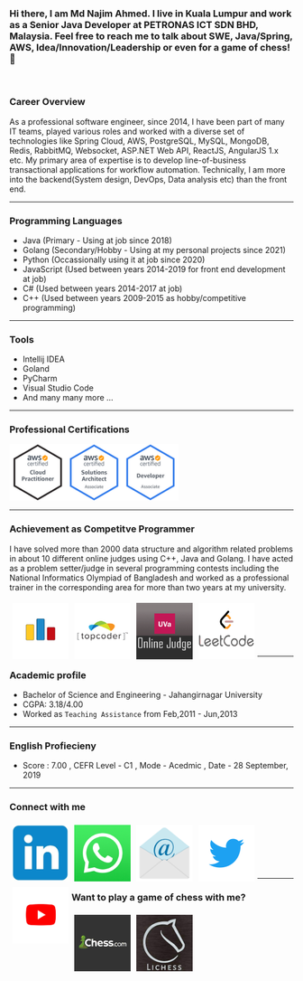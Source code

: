 ### Hi there, I am Md Najim Ahmed. I live in Kuala Lumpur and work as a Senior Java Developer at PETRONAS ICT SDN BHD, Malaysia. Feel free to reach me to talk about SWE, Java/Spring, AWS, Idea/Innovation/Leadership or even for a game of chess! :slightly_smiling_face:

<br/>

### Career Overview

As a professional software engineer, since 2014, I have been part of many IT teams, played various roles and worked with a diverse set of technologies like Spring Cloud, AWS, PostgreSQL, MySQL, MongoDB, Redis, RabbitMQ, Websocket, ASP.NET Web API, ReactJS, AngularJS 1.x etc. My primary area of expertise is to develop line-of-business transactional applications for workflow automation. Technically, I am more into the backend(System design, DevOps, Data analysis etc) than the front end.

---

### Programming Languages

- Java (Primary - Using at job since 2018)
- Golang (Secondary/Hobby - Using at my personal projects since 2021)
- Python (Occassionally using it at job since 2020)
- JavaScript (Used between years 2014-2019 for front end development at job)
- C# (Used between years 2014-2017 at job)
- C++ (Used between years 2009-2015 as hobby/competitive programming)

---

### Tools

- Intellij IDEA
- Goland
- PyCharm
- Visual Studio Code
- And many many more ...

---

### Professional Certifications

[<img align="left" width="100px"  alt="Visual Studio Code" src="./AWS-CloudPractitioner-2020.png" />][acp]

[<img align="left" width="100px"  alt="Visual Studio Code" src="./AWS-SolArchitect-Associate-2020.png" />][saa]

[<img align="left" width="100px"  alt="AWS Certified Developer - Associate" src="./AWS-Developer-Associate-2020.png" />][dva]
<br />
<br />
<br />
<br />
<br />
<br />

---

### Achievement as Competitve Programmer

I have solved more than 2000 data structure and algorithm related problems in about 10 different online judges using C++, Java and Golang. I have acted as a problem setter/judge in several programming contests including the National Informatics Olympiad of Bangladesh and worked as a professional trainer in the corresponding area for more than two years at my university.

[<img align="left" width="100px" height="100px" alt="Visual Studio Code" src="./cf.png" style="margin:5px" />][codeforces]

[<img align="left" width="100px" height="100px" alt="Visual Studio Code" src="./tc.png" style="margin:5px" />][topcoder]

[<img align="left" width="100px" height="100px" alt="Visual Studio Code" src="./uva.png" style="margin:5px" />][uva]

[<img align="left" width="100px" height="100px" alt="Visual Studio Code" src="./lc.png" style="margin:5px"/>][lc]
<br/>
<br/>
<br/>
<br/>
<br/>

---

### Academic profile

- Bachelor of Science and Engineering - Jahangirnagar University
- CGPA: 3.18/4.00
- Worked as `Teaching Assistance` from Feb,2011 - Jun,2013

---

### English Profiecieny

- Score : 7.00 , CEFR Level - C1 , Mode - Acedmic , Date - 28 September, 2019

---

### Connect with me

[<img align="left" width="100px" height="100px" alt="Visual Studio Code" src="./linkedin.png" style="margin:5px"/>][linkedin]

[<img align="left" width="100px" height="100px" alt="Visual Studio Code" src="./whatsapp.png" style="margin:5px"/>][wa]

[<img align="left" width="100px" height="100px" alt="Visual Studio Code" src="./email.png" style="margin:5px"/>][email]

[<img align="left" width="100px" height="100px" alt="Visual Studio Code" src="./twitter.png" style="margin:5px"/>][twitter]

[<img align="left" width="100px" height="100px" alt="Visual Studio Code" src="./youtube.jpg" style="margin:5px"/>][youtube]

<br/>
<br/>
<br/>
<br/>
<br/>

---

### Want to play a game of chess with me?

[<img align="left" width="100px" height="100px" alt="Visual Studio Code" src="./chesdotcom.png" style="margin:5px"/>][chessdotcom]

[<img align="left" width="100px" height="100px" alt="Visual Studio Code" src="./lichess.png" style="margin:5px"/>][lichess]

[acp]: https://www.credly.com/badges/b1282f55-c316-4e7a-bed1-25a7ee6dab79/public_url
[saa]: https://www.credly.com/badges/6fb754a4-c4f3-41f3-922e-7698e0d3feb7/public_url
[dva]: https://www.credly.com/badges/3dd8c804-9037-4c5c-9663-de7a40d10846/public_url
[codeforces]: https://codeforces.com/profile/najim4689
[topcoder]: https://www.topcoder.com/members/paranoid.soul
[uva]: https://uhunt.onlinejudge.org/id/72332
[lc]: https://leetcode.com/najim/
[wa]: https://wa.me/8801711927949
[linkedin]: https://www.linkedin.com/in/najim-ahmed-32544b77/
[twitter]: https://twitter.com/najim_ju
[youtube]: https://www.youtube.com/channel/UCHuSJ4mGoDghC-ns7xvrG0A
[email]: mailto:najim.ju@gmail.com
[lichess]: https://lichess.org/@/najim4689
[chessdotcom]: https://www.chess.com/member/najimahmed4689
